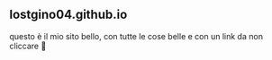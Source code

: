 ## lostgino04.github.io 

questo è il mio sito bello, con tutte le cose belle e con un link da non cliccare 🤨